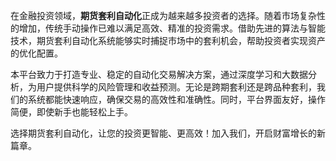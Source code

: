 在金融投资领域，**期货套利自动化**正成为越来越多投资者的选择。随着市场复杂性的增加，传统手动操作已难以满足高效、精准的投资需求。借助先进的算法与智能技术，期货套利自动化系统能够实时捕捉市场中的套利机会，帮助投资者实现资产的优化配置。

本平台致力于打造专业、稳定的自动化交易解决方案，通过深度学习和大数据分析，为用户提供科学的风险管理和收益预测。无论是跨期套利还是跨品种套利，我们的系统都能快速响应，确保交易的高效性和准确性。同时，平台界面友好，操作简便，即使新手也能轻松上手。

选择期货套利自动化，让您的投资更智能、更高效！加入我们，开启财富增长的新篇章。